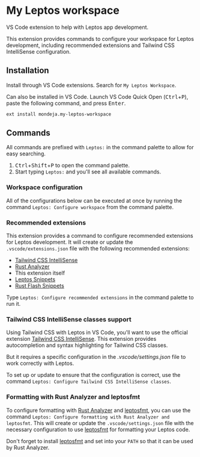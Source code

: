 <!-- markdownlint-disable no-inline-html -->

# My Leptos workspace

VS Code extension to help with Leptos app development.

This extension provides commands to configure your workspace for Leptos
development, including recommended extensions and Tailwind CSS IntelliSense
configuration.

## Installation

Install through VS Code extensions. Search for `My Leptos Workspace`.

Can also be installed in VS Code. Launch VS Code Quick Open
(<kbd>Ctrl</kbd>+<kbd>P</kbd>), paste the following command,
and press <kbd>Enter</kbd>.

```sh
ext install mondeja.my-leptos-workspace
```

## Commands

All commands are prefixed with `Leptos:` in the command palette to allow
for easy searching.

1. <kbd>Ctrl</kbd>+<kbd>Shift</kbd>+<kbd>P</kbd> to open the command palette.
1. Start typing `Leptos:` and you'll see all available commands.

### Workspace configuration

All of the configurations below can be executed at once by running the command
`Leptos: Configure workspace` from the command palette.

### Recommended extensions

This extension provides a command to configure recommended extensions for
Leptos development. It will create or update the `.vscode/extensions.json` file
with the following recommended extensions:

- [Tailwind CSS IntelliSense]
- [Rust Analyzer]
- This extension itself
- [Leptos Snippets]
- [Rust Flash Snippets]

Type `Leptos: Configure recommended extensions` in the command palette to run it.

### Tailwind CSS IntelliSense classes support

Using Tailwind CSS with Leptos in VS Code, you'll want to use the official
extension [Tailwind CSS IntelliSense]. This extension provides autocompletion and
syntax highlighting for Tailwind CSS classes.

But it requires a specific configuration in the *.vscode/settings.json* file to
work correctly with Leptos.

To set up or update to ensure that the configuration is correct, use
the command `Leptos: Configure Tailwind CSS IntelliSense classes`.

### Formatting with Rust Analyzer and leptosfmt

To configure formatting with [Rust Analyzer] and [leptosfmt], you can use the
command `Leptos: Configure formatting with Rust Analyzer and leptosfmt`. This will
create or update the `.vscode/settings.json` file with the necessary configuration
to use [leptosfmt] for formatting your Leptos code.

Don't forget to install [leptosfmt] and set into your `PATH` so that it can be used by Rust Analyzer.

[Tailwind CSS IntelliSense]: https://marketplace.visualstudio.com/items?itemName=bradlc.vscode-tailwindcss
[Rust Analyzer]: https://marketplace.visualstudio.com/items?itemName=rust-lang.rust-analyzer
[Leptos Snippets]: https://marketplace.visualstudio.com/items?itemName=mondeja.leptos-snippets
[Rust Flash Snippets]: https://marketplace.visualstudio.com/items?itemName=lorenzopirro.rust-flash-snippets
[leptosfmt]: https://github.com/bram209/leptosfmt
